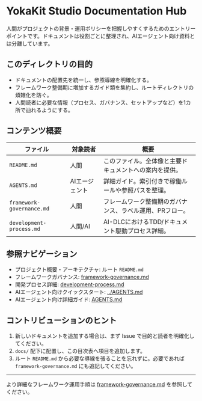 # YokaKit Studio Documentation Hub

人間がプロジェクトの背景・運用ポリシーを把握しやすくするためのエントリーポイントです。ドキュメントは役割ごとに整理され、AIエージェント向け資料とは分離しています。

## このディレクトリの目的
- ドキュメントの配置先を統一し、参照導線を明確化する。
- フレームワーク整備期に増加するガイド類を集約し、ルートディレクトリの煩雑化を防ぐ。
- 人間読者に必要な情報（プロセス、ガバナンス、セットアップなど）を1カ所で辿れるようにする。

## コンテンツ概要
| ファイル | 対象読者 | 概要 |
|-----------|-----------|------|
| `README.md` | 人間 | このファイル。全体像と主要ドキュメントへの案内を提供。 |
| `AGENTS.md` | AIエージェント | 詳細ガイド。索引付きで稼働ルールや参照パスを整理。 |
| `framework-governance.md` | 人間 | フレームワーク整備期のガバナンス、ラベル運用、PRフロー。 |
| `development-process.md` | 人間/AI | AI-DLCにおけるTDD/ドキュメント駆動プロセス詳細。 |

## 参照ナビゲーション
- プロジェクト概要・アーキテクチャ: ルート `README.md`
- フレームワークガバナンス: [framework-governance.md](framework-governance.md)
- 開発プロセス詳細: [development-process.md](development-process.md)
- AIエージェント向けクイックスタート: [../AGENTS.md](../AGENTS.md)
- AIエージェント向け詳細ガイド: [AGENTS.md](AGENTS.md)

## コントリビューションのヒント
1. 新しいドキュメントを追加する場合は、まず Issue で目的と読者を明確化してください。
2. `docs/` 配下に配置し、この目次表へ項目を追加します。
3. ルート `README.md` から必要な導線を張ることを忘れずに。必要であれば `framework-governance.md` にも追記してください。

---

より詳細なフレームワーク運用手順は [framework-governance.md](framework-governance.md) を参照してください。
